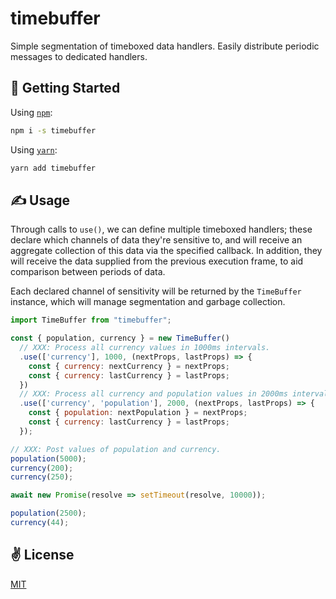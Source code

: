 # timebuffer
Simple segmentation of timeboxed data handlers. Easily distribute periodic messages to dedicated handlers.

## 🚀 Getting Started

Using [`npm`]():

```sh
npm i -s timebuffer
```

Using [`yarn`]():

```sh
yarn add timebuffer
```

## ✍️ Usage

Through calls to `use()`, we can define multiple timeboxed handlers; these declare which channels of data they're sensitive to, and will receive an aggregate collection of this data via the specified callback. In addition, they will receive the data supplied from the previous execution frame, to aid  comparison between periods of data.

Each declared channel of sensitivity will be returned by the `TimeBuffer` instance, which will manage segmentation and garbage collection.

```javascript
import TimeBuffer from "timebuffer";

const { population, currency } = new TimeBuffer()
  // XXX: Process all currency values in 1000ms intervals.
  .use(['currency'], 1000, (nextProps, lastProps) => {
    const { currency: nextCurrency } = nextProps;
    const { currency: lastCurrency } = lastProps;
  })
  // XXX: Process all currency and population values in 2000ms intervals.
  .use(['currency', 'population'], 2000, (nextProps, lastProps) => {
    const { population: nextPopulation } = nextProps;
    const { currency: lastCurrency } = lastProps;
  });

// XXX: Post values of population and currency.
population(5000);
currency(200);
currency(250);

await new Promise(resolve => setTimeout(resolve, 10000));

population(2500);
currency(44);
```

## ✌️ License
[MIT](https://opensource.org/licenses/MIT)
